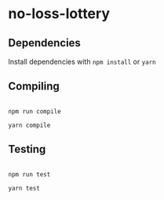 # no-loss-lottery

## Dependencies

Install dependencies with `npm install` or `yarn`

## Compiling

```

npm run compile

yarn compile

```

## Testing

```

npm run test

yarn test

```
